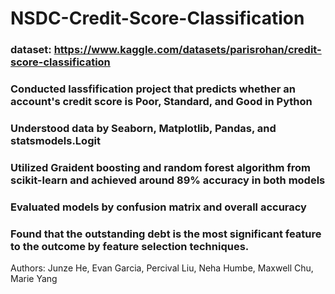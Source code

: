 # NSDC-Credit-Score-Classification

### dataset: https://www.kaggle.com/datasets/parisrohan/credit-score-classification

### Conducted lassfification project that predicts whether an account's credit score is Poor, Standard, and Good in Python
### Understood data by Seaborn, Matplotlib, Pandas, and statsmodels.Logit
### Utilized Graident boosting and random forest algorithm from scikit-learn and achieved around 89% accuracy in both models
### Evaluated models by confusion matrix and overall accuracy
### Found that the outstanding debt is the most significant feature to the outcome by feature selection techniques. 

Authors: Junze He, Evan Garcia, Percival Liu, Neha Humbe, Maxwell Chu, Marie Yang 
